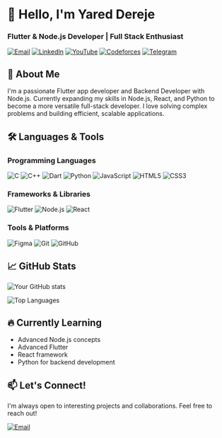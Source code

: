 # 👋 Hello, I'm Yared Dereje

### Flutter & Node.js Developer | Full Stack Enthusiast

[![Email](https://img.shields.io/badge/-yareddereje780@gmail.com-D14836?style=flat&logo=gmail&logoColor=white)](mailto:yareddereje780@gmail.com)
[![LinkedIn](https://img.shields.io/badge/-LinkedIn-0077B5?style=flat&logo=linkedin&logoColor=white)](https://www.linkedin.com/in/yareddereje/)
[![YouTube](https://img.shields.io/badge/-YouTube-FF0000?style=flat&logo=youtube&logoColor=white)](YOUR_YOUTUBE_URL)
[![Codeforces](https://img.shields.io/badge/-Codeforces-1F8ACB?style=flat&logo=codeforces&logoColor=white)](https://codeforces.com/profile/Yared_D)
[![Telegram](https://img.shields.io/badge/-Telegram-2CA5E0?style=flat&logo=telegram&logoColor=white)](https://t.me/Yar_Der)

## 🚀 About Me

I'm a passionate Flutter app developer and Backend Developer with Node.js. Currently expanding my skills in Node.js, React, and Python to become a more versatile full-stack developer. I love solving complex problems and building efficient, scalable applications.

## 🛠️ Languages & Tools

### Programming Languages
![C](https://img.shields.io/badge/-C-A8B9CC?style=flat&logo=c&logoColor=white)
![C++](https://img.shields.io/badge/-C++-00599C?style=flat&logo=c%2B%2B&logoColor=white)
![Dart](https://img.shields.io/badge/-Dart-0175C2?style=flat&logo=dart&logoColor=white)
![Python](https://img.shields.io/badge/-Python-3776AB?style=flat&logo=python&logoColor=white)
![JavaScript](https://img.shields.io/badge/-JavaScript-F7DF1E?style=flat&logo=javascript&logoColor=black)
![HTML5](https://img.shields.io/badge/-HTML5-E34F26?style=flat&logo=html5&logoColor=white)
![CSS3](https://img.shields.io/badge/-CSS3-1572B6?style=flat&logo=css3&logoColor=white)

### Frameworks & Libraries
![Flutter](https://img.shields.io/badge/-Flutter-02569B?style=flat&logo=flutter&logoColor=white)
![Node.js](https://img.shields.io/badge/-Node.js-339933?style=flat&logo=node.js&logoColor=white)
![React](https://img.shields.io/badge/-React-61DAFB?style=flat&logo=react&logoColor=black)

### Tools & Platforms
![Figma](https://img.shields.io/badge/-Figma-F24E1E?style=flat&logo=figma&logoColor=white)
![Git](https://img.shields.io/badge/-Git-F05032?style=flat&logo=git&logoColor=white)
![GitHub](https://img.shields.io/badge/-GitHub-181717?style=flat&logo=github&logoColor=white)

## 📈 GitHub Stats

![Your GitHub stats](https://github-readme-stats.vercel.app/api?username=Yado-D&show_icons=true&theme=radical)

![Top Languages](https://github-readme-stats.vercel.app/api/top-langs/?username=Yado-D&layout=compact&theme=radical)

## 🔥 Currently Learning
- Advanced Node.js concepts
- Advanced Flutter
- React framework
- Python for backend development

## 📫 Let's Connect!
I'm always open to interesting projects and collaborations. Feel free to reach out!

[![Email](https://img.shields.io/badge/-yareddereje780@gmail.com-D14836?style=for-the-badge&logo=gmail&logoColor=white)](mailto:yareddereje780@gmail.com)

